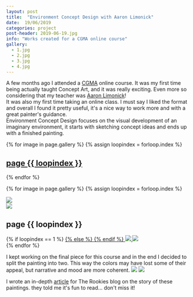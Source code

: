 ```yaml
---
layout: post
title:  "Environment Concept Design with Aaron Limonick"
date:  19/06/2019
categories: project
post-header: 2019-06-19.jpg
info: "Works created for a CGMA online course"
gallery:
  - 1.jpg
  - 2.jpg
  - 3.jpg
  - 4.jpg
---
```


A few months ago I attended a <a href="https://www.cgmasteracademy.com/courses/92-environment-concept-design">CGMA</a> online course. It was my first time being actually taught Concept Art, and it was really exciting. Even more so considering that my teacher was <a href="https://www.artstation.com/limonick">Aaron Limonick</a>! <br>
It was also my first time taking an online class. I must say I liked the format and overall I found it pretty useful, it's a nice way to work more and with a great painter's guidance. <br>
Environment Concept Design focuses on the visual development of an imaginary environment, it starts with sketching concept ideas and ends up with a finished painting.

<div class="thumb-grid">
  {% for image in page.gallery %}
  {% assign loopindex = forloop.index %}
        <a href="#id{{ loopindex }}" class= "thumb-link">
          <div class="thumb" style="background-image: url('{{ site.baseurl }}/img/posts/2019-06-19/{{ image }}');">
            <div class="caption">
              <h2> page {{ loopindex }}</h2>
            </div>
          </div>
        </a>
  {% endfor %}
</div>

{% for image in page.gallery %}
{% assign loopindex = forloop.index %}
  <div id="id{{ loopindex }}" class="popup" >
    <a href="#" >
      <img src="{{ site.baseurl }}/img/closebtn.png" class="closebtn" />
    </a>
    <div class="gallery" >
      <img src="{{ site.baseurl }}/img/posts/2019-06-19/{{ image }}" class="image" />
    </div>
    <div class="image-info-post">
      <h2> page {{ loopindex }} </h2>
        {% if loopindex == 1 %}
          <a href="#" >
        {% else %}
          <a href="#id{{ loopindex | minus: 1 }}" >
        {% endif %}
        <img src="{{ site.baseurl }}/img/backbtn.png" class="backbtn" >
      </a>
      <a href="#id{{ loopindex | plus: 1 }}" >
        <img src="{{ site.baseurl }}/img/nextbtn.png" class="nextbtn" />
      </a>
    </div>
  </div>
{% endfor %}

I kept working on the final piece for this course and in the end I decided to split the painting into two. This way the colors may have lost some of their appeal, but narrative and mood are more coherent.
<img class="post-img" src="{{ site.baseurl }}/img/posts/2019-06-19-1.jpg" />
<img class="post-img" src="{{ site.baseurl }}/img/posts/2019-06-19-2.jpg" />

I wrote an in-depth <a href="https://www.cgmasteracademy.com/courses/92-environment-concept-design">article</a> for The Rookies blog on the story of these paintings. they told me it's fun to read... don't miss it!
